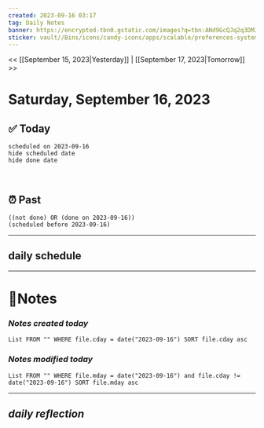 ```yaml
---
created: 2023-09-16 03:17
tag: Daily Notes
banner: https://encrypted-tbn0.gstatic.com/images?q=tbn:ANd9GcQJq2q3DMJYoMnyygnbhIHdSc5OYDFP4QOoHQ&usqp=CAU
sticker: vault//Bins/icons/candy-icons/apps/scalable/preferences-system-time.svg
---
```

<< [[September 15, 2023|Yesterday]] | [[September 17, 2023|Tomorrow]] >>

# Saturday, September 16, 2023



## ✅ Today

```tasks
scheduled on 2023-09-16
hide scheduled date
hide done date
```
​
## ⏰ Past

```tasks
((not done) OR (done on 2023-09-16))
(scheduled before 2023-09-16)
```



--- 
## daily schedule


---
# 📝Notes
### *Notes created today*
```dataview
List FROM "" WHERE file.cday = date("2023-09-16") SORT file.cday asc
```


### *Notes modified today*
```dataview
List FROM "" WHERE file.mday = date("2023-09-16") and file.cday != date("2023-09-16") SORT file.mday asc
```


---
## ***daily reflection***
